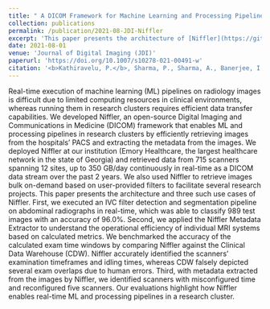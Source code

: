 ```yaml
---
title: " A DICOM Framework for Machine Learning and Processing Pipelines Against Real-time Radiology Images"
collection: publications
permalink: /publication/2021-08-JDI-Niffler
excerpt: 'This paper presents the architecture of [Niffler](https://github.com/Emory-HITI/Niffler/) DICOM framework.'
date: 2021-08-01
venue: 'Journal of Digital Imaging (JDI)'
paperurl: 'https://doi.org/10.1007/s10278-021-00491-w'
citation: '<b>Kathiravelu, P.</b>, Sharma, P., Sharma, A., Banerjee, I., Trivedi, T., Purkayastha, S., Sinha, P., Cadrin-Chenevert, A., Safdar, N., and Gichoya, J. <b>A DICOM Framework for Machine Learning Pipelines against Real-Time Radiology Images.</b> In Journal of Digital Imaging (JDI). 34(4), 1005-1013. August 2021.'
---
```


Real-time execution of machine learning (ML) pipelines on radiology images is difficult due to limited computing resources in clinical environments, whereas running them in research clusters requires efficient data transfer capabilities. We developed Niffler, an open-source Digital Imaging and Communications in Medicine (DICOM) framework that enables ML and processing pipelines in research clusters by efficiently retrieving images from the hospitals’ PACS and extracting the metadata from the images. We deployed Niffler at our institution (Emory Healthcare, the largest healthcare network in the state of Georgia) and retrieved data from 715 scanners spanning 12 sites, up to 350 GB/day continuously in real-time as a DICOM data stream over the past 2 years. We also used Niffler to retrieve images bulk on-demand based on user-provided filters to facilitate several research projects. This paper presents the architecture and three such use cases of Niffler. First, we executed an IVC filter detection and segmentation pipeline on abdominal radiographs in real-time, which was able to classify 989 test images with an accuracy of 96.0%. Second, we applied the Niffler Metadata Extractor to understand the operational efficiency of individual MRI systems based on calculated metrics. We benchmarked the accuracy of the calculated exam time windows by comparing Niffler against the Clinical Data Warehouse (CDW). Niffler accurately identified the scanners’ examination timeframes and idling times, whereas CDW falsely depicted several exam overlaps due to human errors. Third, with metadata extracted from the images by Niffler, we identified scanners with misconfigured time and reconfigured five scanners. Our evaluations highlight how Niffler enables real-time ML and processing pipelines in a research cluster.
